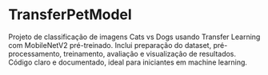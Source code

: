 # TransferPetModel
Projeto de classificação de imagens Cats vs Dogs usando Transfer Learning com MobileNetV2 pré-treinado. Inclui preparação do dataset, pré-processamento, treinamento, avaliação e visualização de resultados. Código claro e documentado, ideal para iniciantes em machine learning.
